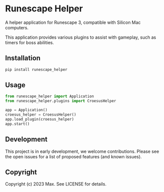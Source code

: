 # Runescape Helper

A helper application for Runescape 3, compatible with Silicon Mac computers.

This application provides various plugins to assist with gameplay, such as timers for boss abilities.

## Installation

```bash
pip install runescape_helper
```

## Usage
```python
from runescape_helper import Application
from runescape_helper.plugins import CroesusHelper

app = Application()
croesus_helper = CroesusHelper()
app.load_plugin(croesus_helper)
app.start()
```

## Development
This project is in early development, we welcome contributions. Please see the open issues for a list of proposed 
features (and known issues).

## Copyright
Copyright (c) 2023 Max. See LICENSE for details.